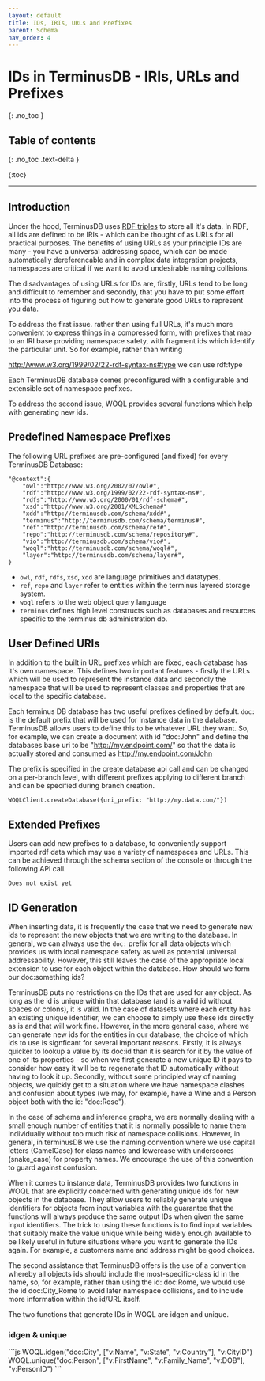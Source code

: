 ```yaml
---
layout: default
title: IDs, IRIs, URLs and Prefixes
parent: Schema
nav_order: 4
---
```


# IDs in TerminusDB - IRIs, URLs and Prefixes
{: .no_toc }

## Table of contents
{: .no_toc .text-delta }

{:toc}

---

## Introduction

Under the hood, TerminusDB uses <a href="">RDF triples</a> to store all it's data. In RDF, all ids are defined to be IRIs - which can be thought of as URLs for all practical purposes. The benefits of using URLs as your principle IDs are many - you have a universal addressing space, which can be made automatically dereferencable and in complex data integration projects, namespaces are critical if we want to avoid undesirable naming collisions. 

The disadvantages of using URLs for IDs are, firstly, URLs tend to be long and difficult to remember and secondly, that you have to put some effort into the process of figuring out how to generate good URLs to represent you data. 

To address the first issue. rather than using full URLs, it's much more convenient to express things in a compressed form, with prefixes that map to an IRI base providing namespace safety, with fragment ids which identify the particular unit. So for example, rather than writing

http://www.w3.org/1999/02/22-rdf-syntax-ns#type we can use rdf:type

Each TerminusDB database comes preconfigured with a configurable and extensible set of namespace prefixes. 

To address the second issue, WOQL provides several functions which help with generating new ids. 

## Predefined Namespace Prefixes

The following URL prefixes are pre-configured (and fixed) for every TerminusDB Database: 

```
"@context":{
    "owl":"http://www.w3.org/2002/07/owl#",
    "rdf":"http://www.w3.org/1999/02/22-rdf-syntax-ns#",
    "rdfs":"http://www.w3.org/2000/01/rdf-schema#",
    "xsd":"http://www.w3.org/2001/XMLSchema#"
    "xdd":"http://terminusdb.com/schema/xdd#",
    "terminus":"http://terminusdb.com/schema/terminus#",
    "ref":"http://terminusdb.com/schema/ref#",
    "repo":"http://terminusdb.com/schema/repository#",
    "vio":"http://terminusdb.com/schema/vio#",
    "woql":"http://terminusdb.com/schema/woql#",
    "layer":"http://terminusdb.com/schema/layer#",
}
```

* `owl`, `rdf`, `rdfs`, `xsd`, `xdd` are language primitives and datatypes. 
* `ref`, `repo` and `layer` refer to entities within the terminus layered storage system. 
* `woql` refers to the web object query language
* `terminus` defines high level constructs such as databases and resources specific to the terminus db administration db. 

## User Defined URIs 

In addition to the built in URL prefixes which are fixed, each database has it's own namespace.  This defines two important features - firstly the URLs which will be used to represent the instance data and secondly the namespace that will be used to represent classes and properties that are local to the specific database. 

Each terminus DB database has two useful prefixes defined by default. `doc:` is the default prefix that will be used for instance data in the database. TerminusDB allows users to define this to be whatever URL they want. So, for example, we can create a document with id "doc:John" and define the databases base uri to be "http://my.endpoint.com/" so that the data is actually stored and consumed as http://my.endpoint.com/John 

The prefix is specified in the create database api call and can be changed on a per-branch level, with different prefixes applying to different branch and can be specified during branch creation. 

```WOQLClient.createDatabase({uri_prefix: "http://my.data.com/"})```

## Extended Prefixes

Users can add new prefixes to a database, to conveniently support imported rdf data which may use a variety of namespaces and URLs. This can be achieved through the schema section of the console or through the following API call. 

```Does not exist yet```

## ID Generation

When inserting data, it is frequently the case that we need to generate new ids to represent the new objects that we are writing to the database. In general, we can always use the `doc:` prefix for all data objects which provides us with local namespace safety as well as potential universal addressability.  However, this still leaves the case of the appropriate local extension to use for each object within the database. How should we form our doc:something ids?

TerminusDB puts no restrictions on the IDs that are used for any object. As long as the id is unique within that database (and is a valid id without spaces or colons), it is valid. In the case of datasets where each entity has an existing unique identifier, we can choose to simply use these ids directly as is and that will work fine. However, in the more general case, where we can generate new ids for the entities in our database, the choice of which ids to use is signficant for several important reasons. Firstly, it is always quicker to lookup a value by its doc:id than it is search for it by the value of one of its properties - so when we first generate a new unique ID it pays to consider how easy it will be to regenerate that ID automatically without having to look it up. Secondly, without some principled way of naming objects, we quickly get to a situation where we have namespace clashes and confusion about types (we may, for example, have a Wine and a Person object both with the id: "doc:Rose").

In the case of schema and inference graphs, we are normally dealing with a small enough number of entities that it is normally possible to name them individually without too much risk of namespace collisions.  However, in general, in terminusDB we use the naming convention where we use capital letters (CamelCase) for class names and lowercase with underscores (snake_case) for property names. We encourage the use of this convention to guard against confusion. 

When it comes to instance data, TerminusDB provides two functions in WOQL that are explicitly concerned with generating unique ids for new objects in the database.  They allow users to reliably generate unique identifiers for objects from input variables with the guarantee that the functions will always produce the same output IDs when given the same input identifiers. The trick to using these functions is to find input variables that suitably make the value unique while being widely enough available to be likely useful in future situations where you want to generate the IDs again. For example, a customers name and address might be good choices. 

The second assistance that TerminusDB offers is the use of a convention whereby all objects ids should include the most-specific-class id in the name, so, for example, rather than using the id: doc:Rome, we would use the id doc:City_Rome to avoid later namespace collisions, and to include more information within the id/URL itself. 

The two functions that generate IDs in WOQL are idgen and unique. 

### idgen & unique

<div class="code-example" markdown="1">
```js
WOQL.idgen("doc:City", ["v:Name", "v:State", "v:Country"], "v:CityID") 
WOQL.unique("doc:Person", ["v:FirstName", "v:Family_Name", "v:DOB"], "v:PersonID") 
```
</div>

